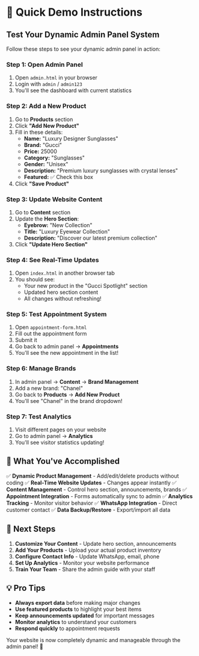 # 🎯 Quick Demo Instructions

## Test Your Dynamic Admin Panel System

Follow these steps to see your dynamic admin panel in action:

### Step 1: Open Admin Panel
1. Open `admin.html` in your browser
2. Login with `admin` / `admin123`
3. You'll see the dashboard with current statistics

### Step 2: Add a New Product
1. Go to **Products** section
2. Click **"Add New Product"**
3. Fill in these details:
   - **Name:** "Luxury Designer Sunglasses"
   - **Brand:** "Gucci"
   - **Price:** 25000
   - **Category:** "Sunglasses"
   - **Gender:** "Unisex"
   - **Description:** "Premium luxury sunglasses with crystal lenses"
   - **Featured:** ✅ Check this box
4. Click **"Save Product"**

### Step 3: Update Website Content
1. Go to **Content** section
2. Update the **Hero Section**:
   - **Eyebrow:** "New Collection"
   - **Title:** "Luxury Eyewear Collection"
   - **Description:** "Discover our latest premium collection"
3. Click **"Update Hero Section"**

### Step 4: See Real-Time Updates
1. Open `index.html` in another browser tab
2. You should see:
   - Your new product in the "Gucci Spotlight" section
   - Updated hero section content
   - All changes without refreshing!

### Step 5: Test Appointment System
1. Open `appointment-form.html`
2. Fill out the appointment form
3. Submit it
4. Go back to admin panel → **Appointments**
5. You'll see the new appointment in the list!

### Step 6: Manage Brands
1. In admin panel → **Content** → **Brand Management**
2. Add a new brand: "Chanel"
3. Go back to **Products** → **Add New Product**
4. You'll see "Chanel" in the brand dropdown!

### Step 7: Test Analytics
1. Visit different pages on your website
2. Go to admin panel → **Analytics**
3. You'll see visitor statistics updating!

## 🎉 What You've Accomplished

✅ **Dynamic Product Management** - Add/edit/delete products without coding
✅ **Real-Time Website Updates** - Changes appear instantly
✅ **Content Management** - Control hero section, announcements, brands
✅ **Appointment Integration** - Forms automatically sync to admin
✅ **Analytics Tracking** - Monitor visitor behavior
✅ **WhatsApp Integration** - Direct customer contact
✅ **Data Backup/Restore** - Export/import all data

## 🚀 Next Steps

1. **Customize Your Content** - Update hero section, announcements
2. **Add Your Products** - Upload your actual product inventory
3. **Configure Contact Info** - Update WhatsApp, email, phone
4. **Set Up Analytics** - Monitor your website performance
5. **Train Your Team** - Share the admin guide with your staff

## 💡 Pro Tips

- **Always export data** before making major changes
- **Use featured products** to highlight your best items
- **Keep announcements updated** for important messages
- **Monitor analytics** to understand your customers
- **Respond quickly** to appointment requests

Your website is now completely dynamic and manageable through the admin panel! 🎊
